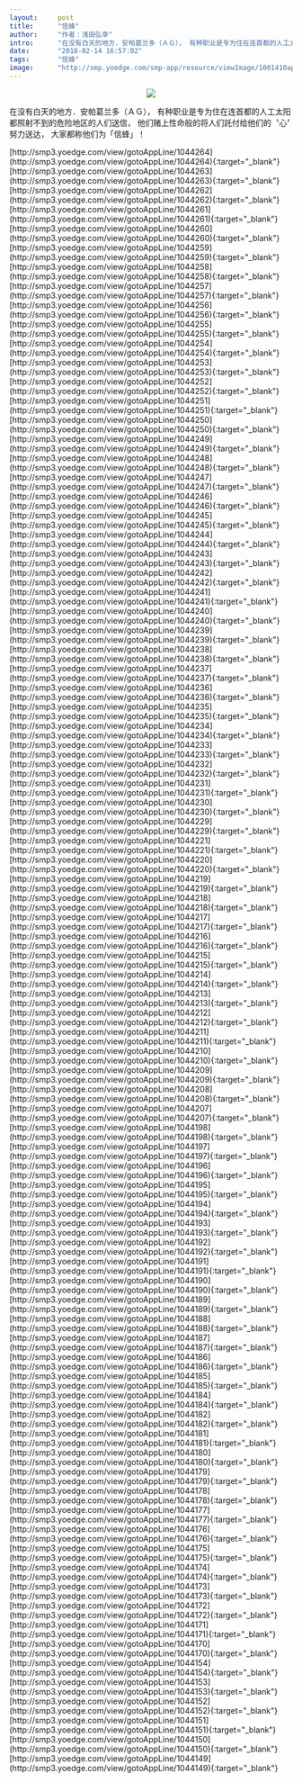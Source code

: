```yaml
---
layout:     post
title:      "信蜂"
author:     "作者：浅田弘幸"
intro:      "在没有白天的地方．安帕葛兰多（ＡＧ）， 有种职业是专为住在连首都的人工太阳都照射不到的危险地区的人们送信， 他们赌上性命般的将人们託付给他们的〝心〞努力送达， 大家都称他们为「信蜂」！"
date:       "2018-02-14 16:57:02"
tags:       "信蜂"
image:      "http://smp.yoedge.com/smp-app/resource/viewImage/1001410appline.png"
---
```

<div style="text-align: center">
<p><img src="http://smp.yoedge.com/smp-app/resource/viewImage/1001410appline.png"/></p>
</div>
<p class="post-meta">
<span>在没有白天的地方．安帕葛兰多（ＡＧ）， 有种职业是专为住在连首都的人工太阳都照射不到的危险地区的人们送信， 他们赌上性命般的将人们託付给他们的〝心〞努力送达， 大家都称他们为「信蜂」！</span>
</p>
[http://smp3.yoedge.com/view/gotoAppLine/1044264](http://smp3.yoedge.com/view/gotoAppLine/1044264){:target="_blank"}
[http://smp3.yoedge.com/view/gotoAppLine/1044263](http://smp3.yoedge.com/view/gotoAppLine/1044263){:target="_blank"}
[http://smp3.yoedge.com/view/gotoAppLine/1044262](http://smp3.yoedge.com/view/gotoAppLine/1044262){:target="_blank"}
[http://smp3.yoedge.com/view/gotoAppLine/1044261](http://smp3.yoedge.com/view/gotoAppLine/1044261){:target="_blank"}
[http://smp3.yoedge.com/view/gotoAppLine/1044260](http://smp3.yoedge.com/view/gotoAppLine/1044260){:target="_blank"}
[http://smp3.yoedge.com/view/gotoAppLine/1044259](http://smp3.yoedge.com/view/gotoAppLine/1044259){:target="_blank"}
[http://smp3.yoedge.com/view/gotoAppLine/1044258](http://smp3.yoedge.com/view/gotoAppLine/1044258){:target="_blank"}
[http://smp3.yoedge.com/view/gotoAppLine/1044257](http://smp3.yoedge.com/view/gotoAppLine/1044257){:target="_blank"}
[http://smp3.yoedge.com/view/gotoAppLine/1044256](http://smp3.yoedge.com/view/gotoAppLine/1044256){:target="_blank"}
[http://smp3.yoedge.com/view/gotoAppLine/1044255](http://smp3.yoedge.com/view/gotoAppLine/1044255){:target="_blank"}
[http://smp3.yoedge.com/view/gotoAppLine/1044254](http://smp3.yoedge.com/view/gotoAppLine/1044254){:target="_blank"}
[http://smp3.yoedge.com/view/gotoAppLine/1044253](http://smp3.yoedge.com/view/gotoAppLine/1044253){:target="_blank"}
[http://smp3.yoedge.com/view/gotoAppLine/1044252](http://smp3.yoedge.com/view/gotoAppLine/1044252){:target="_blank"}
[http://smp3.yoedge.com/view/gotoAppLine/1044251](http://smp3.yoedge.com/view/gotoAppLine/1044251){:target="_blank"}
[http://smp3.yoedge.com/view/gotoAppLine/1044250](http://smp3.yoedge.com/view/gotoAppLine/1044250){:target="_blank"}
[http://smp3.yoedge.com/view/gotoAppLine/1044249](http://smp3.yoedge.com/view/gotoAppLine/1044249){:target="_blank"}
[http://smp3.yoedge.com/view/gotoAppLine/1044248](http://smp3.yoedge.com/view/gotoAppLine/1044248){:target="_blank"}
[http://smp3.yoedge.com/view/gotoAppLine/1044247](http://smp3.yoedge.com/view/gotoAppLine/1044247){:target="_blank"}
[http://smp3.yoedge.com/view/gotoAppLine/1044246](http://smp3.yoedge.com/view/gotoAppLine/1044246){:target="_blank"}
[http://smp3.yoedge.com/view/gotoAppLine/1044245](http://smp3.yoedge.com/view/gotoAppLine/1044245){:target="_blank"}
[http://smp3.yoedge.com/view/gotoAppLine/1044244](http://smp3.yoedge.com/view/gotoAppLine/1044244){:target="_blank"}
[http://smp3.yoedge.com/view/gotoAppLine/1044243](http://smp3.yoedge.com/view/gotoAppLine/1044243){:target="_blank"}
[http://smp3.yoedge.com/view/gotoAppLine/1044242](http://smp3.yoedge.com/view/gotoAppLine/1044242){:target="_blank"}
[http://smp3.yoedge.com/view/gotoAppLine/1044241](http://smp3.yoedge.com/view/gotoAppLine/1044241){:target="_blank"}
[http://smp3.yoedge.com/view/gotoAppLine/1044240](http://smp3.yoedge.com/view/gotoAppLine/1044240){:target="_blank"}
[http://smp3.yoedge.com/view/gotoAppLine/1044239](http://smp3.yoedge.com/view/gotoAppLine/1044239){:target="_blank"}
[http://smp3.yoedge.com/view/gotoAppLine/1044238](http://smp3.yoedge.com/view/gotoAppLine/1044238){:target="_blank"}
[http://smp3.yoedge.com/view/gotoAppLine/1044237](http://smp3.yoedge.com/view/gotoAppLine/1044237){:target="_blank"}
[http://smp3.yoedge.com/view/gotoAppLine/1044236](http://smp3.yoedge.com/view/gotoAppLine/1044236){:target="_blank"}
[http://smp3.yoedge.com/view/gotoAppLine/1044235](http://smp3.yoedge.com/view/gotoAppLine/1044235){:target="_blank"}
[http://smp3.yoedge.com/view/gotoAppLine/1044234](http://smp3.yoedge.com/view/gotoAppLine/1044234){:target="_blank"}
[http://smp3.yoedge.com/view/gotoAppLine/1044233](http://smp3.yoedge.com/view/gotoAppLine/1044233){:target="_blank"}
[http://smp3.yoedge.com/view/gotoAppLine/1044232](http://smp3.yoedge.com/view/gotoAppLine/1044232){:target="_blank"}
[http://smp3.yoedge.com/view/gotoAppLine/1044231](http://smp3.yoedge.com/view/gotoAppLine/1044231){:target="_blank"}
[http://smp3.yoedge.com/view/gotoAppLine/1044230](http://smp3.yoedge.com/view/gotoAppLine/1044230){:target="_blank"}
[http://smp3.yoedge.com/view/gotoAppLine/1044229](http://smp3.yoedge.com/view/gotoAppLine/1044229){:target="_blank"}
[http://smp3.yoedge.com/view/gotoAppLine/1044221](http://smp3.yoedge.com/view/gotoAppLine/1044221){:target="_blank"}
[http://smp3.yoedge.com/view/gotoAppLine/1044220](http://smp3.yoedge.com/view/gotoAppLine/1044220){:target="_blank"}
[http://smp3.yoedge.com/view/gotoAppLine/1044219](http://smp3.yoedge.com/view/gotoAppLine/1044219){:target="_blank"}
[http://smp3.yoedge.com/view/gotoAppLine/1044218](http://smp3.yoedge.com/view/gotoAppLine/1044218){:target="_blank"}
[http://smp3.yoedge.com/view/gotoAppLine/1044217](http://smp3.yoedge.com/view/gotoAppLine/1044217){:target="_blank"}
[http://smp3.yoedge.com/view/gotoAppLine/1044216](http://smp3.yoedge.com/view/gotoAppLine/1044216){:target="_blank"}
[http://smp3.yoedge.com/view/gotoAppLine/1044215](http://smp3.yoedge.com/view/gotoAppLine/1044215){:target="_blank"}
[http://smp3.yoedge.com/view/gotoAppLine/1044214](http://smp3.yoedge.com/view/gotoAppLine/1044214){:target="_blank"}
[http://smp3.yoedge.com/view/gotoAppLine/1044213](http://smp3.yoedge.com/view/gotoAppLine/1044213){:target="_blank"}
[http://smp3.yoedge.com/view/gotoAppLine/1044212](http://smp3.yoedge.com/view/gotoAppLine/1044212){:target="_blank"}
[http://smp3.yoedge.com/view/gotoAppLine/1044211](http://smp3.yoedge.com/view/gotoAppLine/1044211){:target="_blank"}
[http://smp3.yoedge.com/view/gotoAppLine/1044210](http://smp3.yoedge.com/view/gotoAppLine/1044210){:target="_blank"}
[http://smp3.yoedge.com/view/gotoAppLine/1044209](http://smp3.yoedge.com/view/gotoAppLine/1044209){:target="_blank"}
[http://smp3.yoedge.com/view/gotoAppLine/1044208](http://smp3.yoedge.com/view/gotoAppLine/1044208){:target="_blank"}
[http://smp3.yoedge.com/view/gotoAppLine/1044207](http://smp3.yoedge.com/view/gotoAppLine/1044207){:target="_blank"}
[http://smp3.yoedge.com/view/gotoAppLine/1044198](http://smp3.yoedge.com/view/gotoAppLine/1044198){:target="_blank"}
[http://smp3.yoedge.com/view/gotoAppLine/1044197](http://smp3.yoedge.com/view/gotoAppLine/1044197){:target="_blank"}
[http://smp3.yoedge.com/view/gotoAppLine/1044196](http://smp3.yoedge.com/view/gotoAppLine/1044196){:target="_blank"}
[http://smp3.yoedge.com/view/gotoAppLine/1044195](http://smp3.yoedge.com/view/gotoAppLine/1044195){:target="_blank"}
[http://smp3.yoedge.com/view/gotoAppLine/1044194](http://smp3.yoedge.com/view/gotoAppLine/1044194){:target="_blank"}
[http://smp3.yoedge.com/view/gotoAppLine/1044193](http://smp3.yoedge.com/view/gotoAppLine/1044193){:target="_blank"}
[http://smp3.yoedge.com/view/gotoAppLine/1044192](http://smp3.yoedge.com/view/gotoAppLine/1044192){:target="_blank"}
[http://smp3.yoedge.com/view/gotoAppLine/1044191](http://smp3.yoedge.com/view/gotoAppLine/1044191){:target="_blank"}
[http://smp3.yoedge.com/view/gotoAppLine/1044190](http://smp3.yoedge.com/view/gotoAppLine/1044190){:target="_blank"}
[http://smp3.yoedge.com/view/gotoAppLine/1044189](http://smp3.yoedge.com/view/gotoAppLine/1044189){:target="_blank"}
[http://smp3.yoedge.com/view/gotoAppLine/1044188](http://smp3.yoedge.com/view/gotoAppLine/1044188){:target="_blank"}
[http://smp3.yoedge.com/view/gotoAppLine/1044187](http://smp3.yoedge.com/view/gotoAppLine/1044187){:target="_blank"}
[http://smp3.yoedge.com/view/gotoAppLine/1044186](http://smp3.yoedge.com/view/gotoAppLine/1044186){:target="_blank"}
[http://smp3.yoedge.com/view/gotoAppLine/1044185](http://smp3.yoedge.com/view/gotoAppLine/1044185){:target="_blank"}
[http://smp3.yoedge.com/view/gotoAppLine/1044184](http://smp3.yoedge.com/view/gotoAppLine/1044184){:target="_blank"}
[http://smp3.yoedge.com/view/gotoAppLine/1044182](http://smp3.yoedge.com/view/gotoAppLine/1044182){:target="_blank"}
[http://smp3.yoedge.com/view/gotoAppLine/1044181](http://smp3.yoedge.com/view/gotoAppLine/1044181){:target="_blank"}
[http://smp3.yoedge.com/view/gotoAppLine/1044180](http://smp3.yoedge.com/view/gotoAppLine/1044180){:target="_blank"}
[http://smp3.yoedge.com/view/gotoAppLine/1044179](http://smp3.yoedge.com/view/gotoAppLine/1044179){:target="_blank"}
[http://smp3.yoedge.com/view/gotoAppLine/1044178](http://smp3.yoedge.com/view/gotoAppLine/1044178){:target="_blank"}
[http://smp3.yoedge.com/view/gotoAppLine/1044177](http://smp3.yoedge.com/view/gotoAppLine/1044177){:target="_blank"}
[http://smp3.yoedge.com/view/gotoAppLine/1044176](http://smp3.yoedge.com/view/gotoAppLine/1044176){:target="_blank"}
[http://smp3.yoedge.com/view/gotoAppLine/1044175](http://smp3.yoedge.com/view/gotoAppLine/1044175){:target="_blank"}
[http://smp3.yoedge.com/view/gotoAppLine/1044174](http://smp3.yoedge.com/view/gotoAppLine/1044174){:target="_blank"}
[http://smp3.yoedge.com/view/gotoAppLine/1044173](http://smp3.yoedge.com/view/gotoAppLine/1044173){:target="_blank"}
[http://smp3.yoedge.com/view/gotoAppLine/1044172](http://smp3.yoedge.com/view/gotoAppLine/1044172){:target="_blank"}
[http://smp3.yoedge.com/view/gotoAppLine/1044171](http://smp3.yoedge.com/view/gotoAppLine/1044171){:target="_blank"}
[http://smp3.yoedge.com/view/gotoAppLine/1044170](http://smp3.yoedge.com/view/gotoAppLine/1044170){:target="_blank"}
[http://smp3.yoedge.com/view/gotoAppLine/1044154](http://smp3.yoedge.com/view/gotoAppLine/1044154){:target="_blank"}
[http://smp3.yoedge.com/view/gotoAppLine/1044153](http://smp3.yoedge.com/view/gotoAppLine/1044153){:target="_blank"}
[http://smp3.yoedge.com/view/gotoAppLine/1044152](http://smp3.yoedge.com/view/gotoAppLine/1044152){:target="_blank"}
[http://smp3.yoedge.com/view/gotoAppLine/1044151](http://smp3.yoedge.com/view/gotoAppLine/1044151){:target="_blank"}
[http://smp3.yoedge.com/view/gotoAppLine/1044150](http://smp3.yoedge.com/view/gotoAppLine/1044150){:target="_blank"}
[http://smp3.yoedge.com/view/gotoAppLine/1044149](http://smp3.yoedge.com/view/gotoAppLine/1044149){:target="_blank"}


